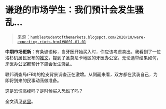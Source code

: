 <!--yml

分类：未分类

日期：2024-05-18 02:09:50

-->

# 谦逊的市场学生：我们预计会发生骚乱...

> 来源：[`humblestudentofthemarkets.blogspot.com/2020/10/were-expecting-riots.html#0001-01-01`](https://humblestudentofthemarkets.blogspot.com/2020/10/were-expecting-riots.html#0001-01-01)

**中期市场更新**：有条谚语称，当牙医开始买入时，你应该考虑卖出。我看到了一位洛杉矶居民发布的[推文](https://twitter.com/choffstein/status/1321274603625472002?s=11)，提到了圣莫尼卡地区的牙医办公室。无论选举结果如何，牙医办公室都预计下周会发生骚乱。

联邦调查局(FBI)的枪支背景调查正在激增。从侧面来看，双方都在武装自己，为即将到来的民事动荡做准备。

这是恐慌高峰吗？是时候买入恐慌了吗？

全文请见[这里](https://humblestudentofthemarkets.com/2020/10/28/were-expecting-riots/)。
